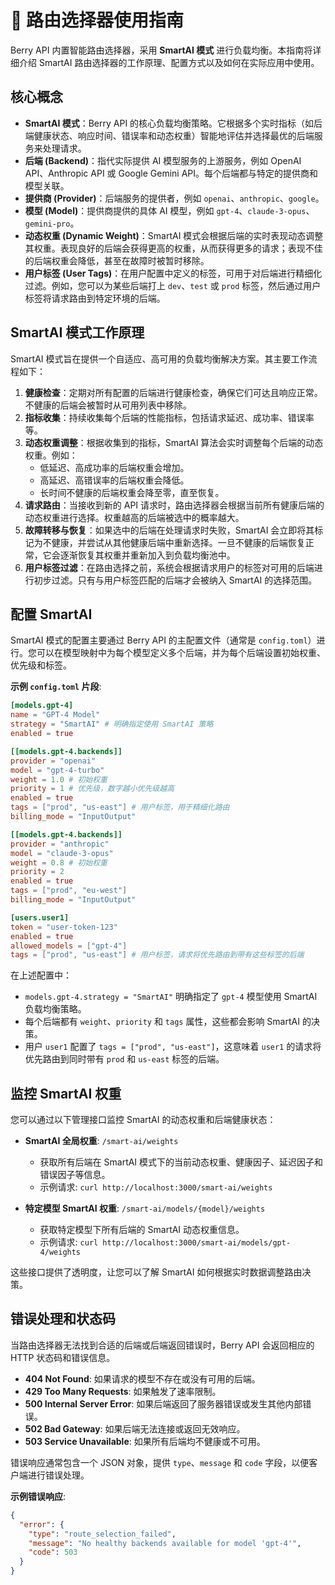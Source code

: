 # 🎯 路由选择器使用指南

Berry API 内置智能路由选择器，采用 **SmartAI 模式** 进行负载均衡。本指南将详细介绍 SmartAI 路由选择器的工作原理、配置方式以及如何在实际应用中使用。

## 核心概念

-   **SmartAI 模式**：Berry API 的核心负载均衡策略。它根据多个实时指标（如后端健康状态、响应时间、错误率和动态权重）智能地评估并选择最优的后端服务来处理请求。
-   **后端 (Backend)**：指代实际提供 AI 模型服务的上游服务，例如 OpenAI API、Anthropic API 或 Google Gemini API。每个后端都与特定的提供商和模型关联。
-   **提供商 (Provider)**：后端服务的提供者，例如 `openai`、`anthropic`、`google`。
-   **模型 (Model)**：提供商提供的具体 AI 模型，例如 `gpt-4`、`claude-3-opus`、`gemini-pro`。
-   **动态权重 (Dynamic Weight)**：SmartAI 模式会根据后端的实时表现动态调整其权重。表现良好的后端会获得更高的权重，从而获得更多的请求；表现不佳的后端权重会降低，甚至在故障时被暂时移除。
-   **用户标签 (User Tags)**：在用户配置中定义的标签，可用于对后端进行精细化过滤。例如，您可以为某些后端打上 `dev`、`test` 或 `prod` 标签，然后通过用户标签将请求路由到特定环境的后端。

## SmartAI 模式工作原理

SmartAI 模式旨在提供一个自适应、高可用的负载均衡解决方案。其主要工作流程如下：

1.  **健康检查**：定期对所有配置的后端进行健康检查，确保它们可达且响应正常。不健康的后端会被暂时从可用列表中移除。
2.  **指标收集**：持续收集每个后端的性能指标，包括请求延迟、成功率、错误率等。
3.  **动态权重调整**：根据收集到的指标，SmartAI 算法会实时调整每个后端的动态权重。例如：
    -   低延迟、高成功率的后端权重会增加。
    -   高延迟、高错误率的后端权重会降低。
    -   长时间不健康的后端权重会降至零，直至恢复。
4.  **请求路由**：当接收到新的 API 请求时，路由选择器会根据当前所有健康后端的动态权重进行选择。权重越高的后端被选中的概率越大。
5.  **故障转移与恢复**：如果选中的后端在处理请求时失败，SmartAI 会立即将其标记为不健康，并尝试从其他健康后端中重新选择。一旦不健康的后端恢复正常，它会逐渐恢复其权重并重新加入到负载均衡池中。
6.  **用户标签过滤**：在路由选择之前，系统会根据请求用户的标签对可用的后端进行初步过滤。只有与用户标签匹配的后端才会被纳入 SmartAI 的选择范围。

## 配置 SmartAI

SmartAI 模式的配置主要通过 Berry API 的主配置文件（通常是 `config.toml`）进行。您可以在模型映射中为每个模型定义多个后端，并为每个后端设置初始权重、优先级和标签。

**示例 `config.toml` 片段**:

```toml
[models.gpt-4]
name = "GPT-4 Model"
strategy = "SmartAI" # 明确指定使用 SmartAI 策略
enabled = true

[[models.gpt-4.backends]]
provider = "openai"
model = "gpt-4-turbo"
weight = 1.0 # 初始权重
priority = 1 # 优先级，数字越小优先级越高
enabled = true
tags = ["prod", "us-east"] # 用户标签，用于精细化路由
billing_mode = "InputOutput"

[[models.gpt-4.backends]]
provider = "anthropic"
model = "claude-3-opus"
weight = 0.8 # 初始权重
priority = 2
enabled = true
tags = ["prod", "eu-west"]
billing_mode = "InputOutput"

[users.user1]
token = "user-token-123"
enabled = true
allowed_models = ["gpt-4"]
tags = ["prod", "us-east"] # 用户标签，请求将优先路由到带有这些标签的后端
```

在上述配置中：
-   `models.gpt-4.strategy = "SmartAI"` 明确指定了 `gpt-4` 模型使用 SmartAI 负载均衡策略。
-   每个后端都有 `weight`、`priority` 和 `tags` 属性，这些都会影响 SmartAI 的决策。
-   用户 `user1` 配置了 `tags = ["prod", "us-east"]`，这意味着 `user1` 的请求将优先路由到同时带有 `prod` 和 `us-east` 标签的后端。

## 监控 SmartAI 权重

您可以通过以下管理接口监控 SmartAI 的动态权重和后端健康状态：

-   **SmartAI 全局权重**: `/smart-ai/weights`
    -   获取所有后端在 SmartAI 模式下的当前动态权重、健康因子、延迟因子和错误因子等信息。
    -   示例请求: `curl http://localhost:3000/smart-ai/weights`

-   **特定模型 SmartAI 权重**: `/smart-ai/models/{model}/weights`
    -   获取特定模型下所有后端的 SmartAI 动态权重信息。
    -   示例请求: `curl http://localhost:3000/smart-ai/models/gpt-4/weights`

这些接口提供了透明度，让您可以了解 SmartAI 如何根据实时数据调整路由决策。

## 错误处理和状态码

当路由选择器无法找到合适的后端或后端返回错误时，Berry API 会返回相应的 HTTP 状态码和错误信息。

-   **404 Not Found**: 如果请求的模型不存在或没有可用的后端。
-   **429 Too Many Requests**: 如果触发了速率限制。
-   **500 Internal Server Error**: 如果后端返回了服务器错误或发生其他内部错误。
-   **502 Bad Gateway**: 如果后端无法连接或返回无效响应。
-   **503 Service Unavailable**: 如果所有后端均不健康或不可用。

错误响应通常包含一个 JSON 对象，提供 `type`、`message` 和 `code` 字段，以便客户端进行错误处理。

**示例错误响应**:

```json
{
  "error": {
    "type": "route_selection_failed",
    "message": "No healthy backends available for model 'gpt-4'",
    "code": 503
  }
}